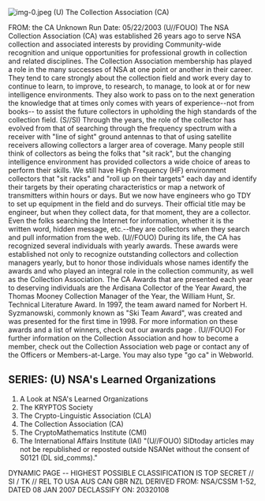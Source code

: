 ![img-0.jpeg](img-0.jpeg)
(U) The Collection Association (CA)

FROM: the CA
Unknown
Run Date: 05/22/2003
(U//FOUO) The NSA Collection Association (CA) was established 26 years ago to serve NSA collection and associated interests by providing Community-wide recognition and unique opportunities for professional growth in collection and related disciplines. The Collection Association membership has played a role in the many successes of NSA at one point or another in their career. They tend to care strongly about the collection field and work every day to continue to learn, to improve, to research, to manage, to look at or for new intelligence environments. They also work to pass on to the next generation the knowledge that at times only comes with years of experience--not from books-- to assist the future collectors in upholding the high standards of the collection field.
(S//SI) Through the years, the role of the collector has evolved from that of searching through the frequency spectrum with a receiver with "line of sight" ground antennas to that of using satellite receivers allowing collectors a larger area of coverage. Many people still think of collectors as being the folks that "sit rack", but the changing intelligence environment has provided collectors a wide choice of areas to perform their skills. We still have High Frequency (HF) environment collectors that "sit racks" and "roll up on their targets" each day and identify their targets by their operating characteristics or map a network of transmitters within hours or days. But we now have engineers who go TDY to set up equipment in the field and do surveys. Their official title may be engineer, but when they collect data, for that moment, they are a collector. Even the folks searching the Internet for information, whether it is the written word, hidden message, etc.--they are collectors when they search and pull information from the web.
(U//FOUO) During its life, the CA has recognized several individuals with yearly awards. These awards were established not only to recognize outstanding collectors and collection managers yearly, but to honor those individuals whose names identify the awards and who played an integral role in the collection community, as well as the Collection Association. The CA Awards that are presented each year to deserving individuals are the Ardisana Collector of the Year Award, the Thomas Mooney Collection Manager of the Year, the William Hunt, Sr. Technical Literature Award. In 1997, the team award named for Norbert H. Syzmanowski, commonly known as "Ski Team Award", was created and was presented for the first time in 1998. For more information on these awards and a list of winners, check out our awards page .
(U//FOUO) For further information on the Collection Association and how to become a member, check out the Collection Association web page or contact any of the Officers or Members-at-Large. You may also type "go ca" in Webworld.

## SERIES: (U) NSA's Learned Organizations

1. A Look at NSA's Learned Organizations
2. The KRYPTOS Society
3. The Crypto-Linguistic Association (CLA)
4. The Collection Association (CA)
5. The CryptoMathematics Institute (CMI)
6. The International Affairs Institute (IAI)
"(U//FOUO) SIDtoday articles may not be republished or reposted outside NSANet without the consent of S0121 (DL sid_comms)."

DYNAMIC PAGE -- HIGHEST POSSIBLE CLASSIFICATION IS TOP SECRET // SI / TK // REL TO USA AUS CAN GBR NZL
DERIVED FROM: NSA/CSSM 1-52, DATED 08 JAN 2007 DECLASSIFY ON: 20320108
